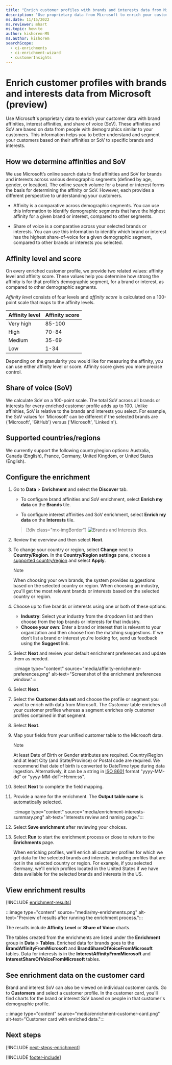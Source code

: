 ```yaml
---
title: "Enrich customer profiles with brands and interests data from Microsoft (preview)"
description: "Use proprietary data from Microsoft to enrich your customer data with affinities and share of voice."
ms.date: 11/15/2022
ms.reviewer: mhart
ms.topic: how-to
author: kishorem-MS
ms.author: kishorem
searchScope: 
  - ci-enrichments
  - ci-enrichment-wizard
  - customerInsights
---
```


# Enrich customer profiles with brands and interests data from Microsoft (preview)

Use Microsoft's proprietary data to enrich your customer data with brand affinities, interest affinities, and share of voice (SoV). These affinities and SoV are based on data from people with demographics similar to your customers. This information helps you to better understand and segment your customers based on their affinities or SoV to specific brands and interests.

## How we determine affinities and SoV

We use Microsoft’s online search data to find affinities and SoV for brands and interests across various demographic segments (defined by age, gender, or location). The online search volume for a brand or interest forms the basis for determining the affinity or SoV. However, each provides a different perspective to understanding your customers.

- Affinity is a comparative across demographic segments. You can use this information to identify demographic segments that have the highest affinity for a given brand or interest, compared to other segments.

- Share of voice is a comparative across your selected brands or interests. You can use this information to identify which brand or interest has the highest share-of-voice for a given demographic segment, compared to other brands or interests you selected.

## Affinity level and score

On every enriched customer profile, we provide two related values: affinity level and affinity score. These values help you determine how strong the affinity is for that profile’s demographic segment, for a brand or interest, as compared to other demographic segments.

*Affinity level* consists of four levels and *affinity score* is calculated on a 100-point scale that maps to the affinity levels.

|Affinity level |Affinity score  |
|---------|---------|
|Very high     | 85-100       |
|High     | 70-84        |
|Medium     | 35-69        |
|Low     | 1-34        |

Depending on the granularity you would like for measuring the affinity, you can use either affinity level or score. Affinity score gives you more precise control.

## Share of voice (SoV)

We calculate SoV on a 100-point scale. The total SoV across all brands or interests for every enriched customer profile adds up to 100. Unlike affinities, SoV is relative to the brands and interests you select. For example, the SoV values for 'Microsoft' can be different if the selected brands are ('Microsoft', 'GitHub') versus ('Microsoft', 'LinkedIn').

## Supported countries/regions

We currently support the following country/region options: Australia, Canada (English), France, Germany, United Kingdom, or United States (English).

## Configure the enrichment

1. Go to **Data** > **Enrichment** and select the **Discover** tab.

   - To configure brand affinities and SoV enrichment, select **Enrich my data** on the **Brands** tile.

   - To configure interest affinities and SoV enrichment, select **Enrich my data** on the **Interests** tile.

   > [!div class="mx-imgBorder"]
   > ![Brands and Interests tiles.](media/BrandsInterest-tile-Hub.png "Brands and Interest tiles")

1. Review the overview and then select **Next**.

1. To change your country or region, select **Change** next to **Country/Region**. In the **Country/Region settings** pane, choose a [supported country/region](#supported-countriesregions) and select **Apply**.

   > [!NOTE]
   > When choosing your own brands, the system provides suggestions based on the selected country or region. When choosing an industry, you'll get the most relevant brands or interests based on the selected country or region.

1. Choose up to five brands or interests using one or both of these options:

   - **Industry**: Select your industry from the dropdown list and then choose from the top brands or interests for that industry.
   - **Choose your own**: Enter a brand or interest that is relevant to your organization and then choose from the matching suggestions. If we don't list a brand or interest you're looking for, send us feedback using the **Suggest** link.

1. Select **Next** and review your default enrichment preferences and update them as needed.

   :::image type="content" source="media/affinity-enrichment-preferences.png" alt-text="Screenshot of the enrichment preferences window.":::

1. Select **Next**.

1. Select the **Customer data set** and choose the profile or segment you want to enrich with data from Microsoft. The *Customer* table enriches all your customer profiles whereas a segment enriches only customer profiles contained in that segment.

1. Select **Next**.

1. Map your fields from your unified customer table to the Microsoft data.

   > [!NOTE]
   > At least Date of Birth or Gender attributes are required. Country/Region and at least City (and State/Province) or Postal code are required. We recommend that date of birth is converted to DateTime type during data ingestion. Alternatively, it can be a string in [ISO 8601](https://www.iso.org/iso-8601-date-and-time-format.html) format "yyyy-MM-dd" or "yyyy-MM-ddTHH:mm:ss".

1. Select **Next** to complete the field mapping.

1. Provide a name for the enrichment. The **Output table name** is automatically selected.

   :::image type="content" source="media/enrichment-interests-summary.png" alt-text="Interests review and naming page.":::

1. Select **Save enrichment** after reviewing your choices.

1. Select **Run** to start the enrichment process or close to return to the **Enrichments** page.

   When enriching profiles, we'll enrich all customer profiles for which we get data for the selected brands and interests, including profiles that are not in the selected country or region. For example, if you selected Germany, we'll enrich profiles located in the United States if we have data available for the selected brands and interests in the US.

## View enrichment results

[!INCLUDE [enrichment-results](includes/enrichment-results.md)]

:::image type="content" source="media/my-enrichments.png" alt-text="Preview of results after running the enrichment process.":::

The results include **Affinity Level** or **Share of Voice** charts.

The tables created from the enrichments are listed under the **Enrichment** group in **Data** > **Tables**. Enriched data for brands goes to the **BrandAffinityFromMicrosoft** and **BrandShareOfVoiceFromMicrosoft** tables. Data for interests is in the **InterestAffinityFromMicrosoft** and **InterestShareOfVoiceFromMicrosoft** tables.

## See enrichment data on the customer card

Brand and interest SoV can also be viewed on individual customer cards. Go to **Customers** and select a customer profile. In the customer card, you'll find charts for the brand or interest SoV based on people in that customer's demographic profile.

:::image type="content" source="media/enrichment-customer-card.png" alt-text="Customer card with enriched data.":::

## Next steps

[!INCLUDE [next-steps-enrichment](includes/next-steps-enrichment.md)]


[!INCLUDE [footer-include](includes/footer-banner.md)]
